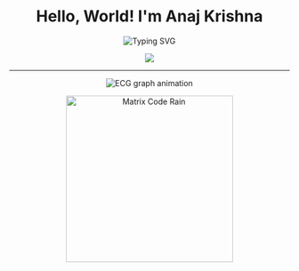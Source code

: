 # <div align="center"> Hello, World! I'm Anaj Krishna</div>

<div align="center">
  
  ![Typing SVG](https://readme-typing-svg.herokuapp.com?font=Fira+Code&weight=600&size=22&pause=1000&color=38BDAE&center=true&vCenter=true&random=false&width=500&lines=Full+Stack+Developer;Machine+Learning+Enthusiast;Problem+Solver;Perpetual+Learner)
  
</div>


<p align="center">
  <img src="https://skillicons.dev/icons?i=python,react,js,html,css,nodejs,express,mongodb,postgres,git,github,docker,figma" />
</p>

---
<p align="center">
  <img src="https://raw.githubusercontent.com/yourusername/yourrepo/main/ecg.gif" alt="ECG graph animation" />
</p>
<p align="center">
  <img src="https://raw.githubusercontent.com/angrykoala/animated-matrix-code-rain/main/matrix.gif" alt="Matrix Code Rain" width="300" />
</p>
